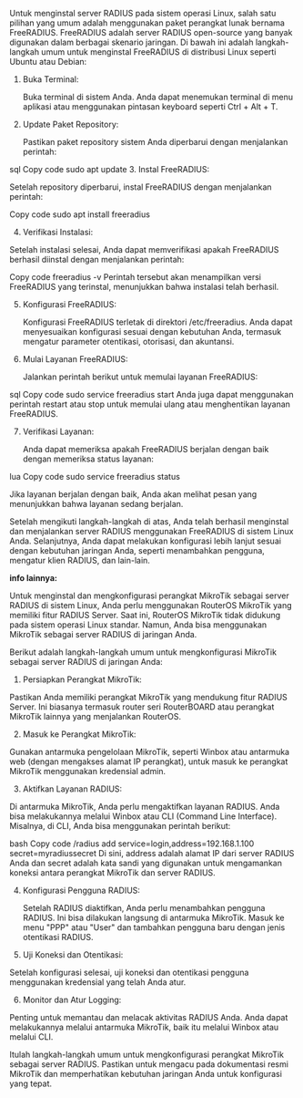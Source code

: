 Untuk menginstal server RADIUS pada sistem operasi Linux, salah satu pilihan yang umum adalah menggunakan paket perangkat lunak bernama FreeRADIUS.
FreeRADIUS adalah server RADIUS open-source yang banyak digunakan dalam berbagai skenario jaringan.
Di bawah ini adalah langkah-langkah umum untuk menginstal FreeRADIUS di distribusi Linux seperti Ubuntu atau Debian:

1. Buka Terminal:

   Buka terminal di sistem Anda. Anda dapat menemukan terminal di menu aplikasi atau menggunakan pintasan keyboard seperti Ctrl + Alt + T.

2. Update Paket Repository:
 
    Pastikan paket repository sistem Anda diperbarui dengan menjalankan perintah:

sql
Copy code
sudo apt update
3. Instal FreeRADIUS:

Setelah repository diperbarui, instal FreeRADIUS dengan menjalankan perintah:

Copy code
sudo apt install freeradius

4. Verifikasi Instalasi:

Setelah instalasi selesai, Anda dapat memverifikasi apakah FreeRADIUS berhasil diinstal dengan menjalankan perintah:

Copy code
freeradius -v
Perintah tersebut akan menampilkan versi FreeRADIUS yang terinstal, menunjukkan bahwa instalasi telah berhasil.

5. Konfigurasi FreeRADIUS:

   Konfigurasi FreeRADIUS terletak di direktori /etc/freeradius. Anda dapat menyesuaikan konfigurasi sesuai dengan kebutuhan Anda, termasuk mengatur parameter otentikasi, otorisasi, dan akuntansi.

6. Mulai Layanan FreeRADIUS:

   Jalankan perintah berikut untuk memulai layanan FreeRADIUS:

sql
Copy code
sudo service freeradius start
Anda juga dapat menggunakan perintah restart atau stop untuk memulai ulang atau menghentikan layanan FreeRADIUS.

7. Verifikasi Layanan:

   Anda dapat memeriksa apakah FreeRADIUS berjalan dengan baik dengan memeriksa status layanan:

lua
Copy code
sudo service freeradius status

Jika layanan berjalan dengan baik, Anda akan melihat pesan yang menunjukkan bahwa layanan sedang berjalan.

Setelah mengikuti langkah-langkah di atas, Anda telah berhasil menginstal dan menjalankan server RADIUS menggunakan FreeRADIUS di sistem Linux Anda. 
Selanjutnya, Anda dapat melakukan konfigurasi lebih lanjut sesuai dengan kebutuhan jaringan Anda, seperti menambahkan pengguna, mengatur klien RADIUS, dan lain-lain.




**info lainnya:**

Untuk menginstal dan mengkonfigurasi perangkat MikroTik sebagai server RADIUS di sistem Linux, Anda perlu menggunakan RouterOS MikroTik yang memiliki fitur RADIUS Server. Saat ini, RouterOS MikroTik tidak didukung pada sistem operasi Linux standar. Namun, Anda bisa menggunakan MikroTik sebagai server RADIUS di jaringan Anda.

Berikut adalah langkah-langkah umum untuk mengkonfigurasi MikroTik sebagai server RADIUS di jaringan Anda:

1. Persiapkan Perangkat MikroTik:

Pastikan Anda memiliki perangkat MikroTik yang mendukung fitur RADIUS Server. Ini biasanya termasuk router seri RouterBOARD atau perangkat MikroTik lainnya yang menjalankan RouterOS.

2. Masuk ke Perangkat MikroTik:

Gunakan antarmuka pengelolaan MikroTik, seperti Winbox atau antarmuka web (dengan mengakses alamat IP perangkat), untuk masuk ke perangkat MikroTik menggunakan kredensial admin.

3. Aktifkan Layanan RADIUS:

Di antarmuka MikroTik, Anda perlu mengaktifkan layanan RADIUS. Anda bisa melakukannya melalui Winbox atau CLI (Command Line Interface). Misalnya, di CLI, Anda bisa menggunakan perintah berikut:

bash
Copy code
/radius add service=login,address=192.168.1.100 secret=myradiussecret
Di sini, address adalah alamat IP dari server RADIUS Anda dan secret adalah kata sandi yang digunakan untuk mengamankan koneksi antara perangkat MikroTik dan server RADIUS.

4. Konfigurasi Pengguna RADIUS:

   Setelah RADIUS diaktifkan, Anda perlu menambahkan pengguna RADIUS. Ini bisa dilakukan langsung di antarmuka MikroTik. Masuk ke menu "PPP" atau "User" dan tambahkan pengguna baru dengan jenis otentikasi RADIUS.

5. Uji Koneksi dan Otentikasi:

  Setelah konfigurasi selesai, uji koneksi dan otentikasi pengguna menggunakan kredensial yang telah Anda atur.

6. Monitor dan Atur Logging:

  Penting untuk memantau dan melacak aktivitas RADIUS Anda. Anda dapat melakukannya melalui antarmuka MikroTik, baik itu melalui Winbox atau melalui CLI.

Itulah langkah-langkah umum untuk mengkonfigurasi perangkat MikroTik sebagai server RADIUS.
Pastikan untuk mengacu pada dokumentasi resmi MikroTik dan memperhatikan kebutuhan jaringan Anda untuk konfigurasi yang tepat.
